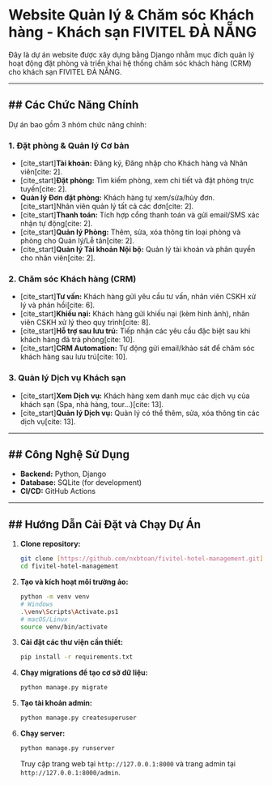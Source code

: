 # Website Quản lý & Chăm sóc Khách hàng - Khách sạn FIVITEL ĐÀ NẴNG

Đây là dự án website được xây dựng bằng Django nhằm mục đích quản lý hoạt động đặt phòng và triển khai hệ thống chăm sóc khách hàng (CRM) cho khách sạn FIVITEL ĐÀ NẴNG.

---

## ## Các Chức Năng Chính

Dự án bao gồm 3 nhóm chức năng chính:

### 1. Đặt phòng & Quản lý Cơ bản
- [cite_start]**Tài khoản:** Đăng ký, Đăng nhập cho Khách hàng và Nhân viên[cite: 2].
- [cite_start]**Đặt phòng:** Tìm kiếm phòng, xem chi tiết và đặt phòng trực tuyến[cite: 2].
- **Quản lý Đơn đặt phòng:** Khách hàng tự xem/sửa/hủy đơn. [cite_start]Nhân viên quản lý tất cả các đơn[cite: 2].
- [cite_start]**Thanh toán:** Tích hợp cổng thanh toán và gửi email/SMS xác nhận tự động[cite: 2].
- [cite_start]**Quản lý Phòng:** Thêm, sửa, xóa thông tin loại phòng và phòng cho Quản lý/Lễ tân[cite: 2].
- [cite_start]**Quản lý Tài khoản Nội bộ:** Quản lý tài khoản và phân quyền cho nhân viên[cite: 2].

### 2. Chăm sóc Khách hàng (CRM)
- [cite_start]**Tư vấn:** Khách hàng gửi yêu cầu tư vấn, nhân viên CSKH xử lý và phản hồi[cite: 6].
- [cite_start]**Khiếu nại:** Khách hàng gửi khiếu nại (kèm hình ảnh), nhân viên CSKH xử lý theo quy trình[cite: 8].
- [cite_start]**Hỗ trợ sau lưu trú:** Tiếp nhận các yêu cầu đặc biệt sau khi khách hàng đã trả phòng[cite: 10].
- [cite_start]**CRM Automation:** Tự động gửi email/khảo sát để chăm sóc khách hàng sau lưu trú[cite: 10].

### 3. Quản lý Dịch vụ Khách sạn
- [cite_start]**Xem Dịch vụ:** Khách hàng xem danh mục các dịch vụ của khách sạn (Spa, nhà hàng, tour...)[cite: 13].
- [cite_start]**Quản lý Dịch vụ:** Quản lý có thể thêm, sửa, xóa thông tin các dịch vụ[cite: 13].

---

## ## Công Nghệ Sử Dụng
- **Backend:** Python, Django
- **Database:** SQLite (for development)
- **CI/CD:** GitHub Actions

---

## ## Hướng Dẫn Cài Đặt và Chạy Dự Án

1.  **Clone repository:**
    ```bash
    git clone [https://github.com/nxbtoan/fivitel-hotel-management.git](https://github.com/nxbtoan/fivitel-hotel-management.git)
    cd fivitel-hotel-management
    ```

2.  **Tạo và kích hoạt môi trường ảo:**
    ```bash
    python -m venv venv
    # Windows
    .\venv\Scripts\Activate.ps1
    # macOS/Linux
    source venv/bin/activate
    ```

3.  **Cài đặt các thư viện cần thiết:**
    ```bash
    pip install -r requirements.txt
    ```

4.  **Chạy migrations để tạo cơ sở dữ liệu:**
    ```bash
    python manage.py migrate
    ```

5.  **Tạo tài khoản admin:**
    ```bash
    python manage.py createsuperuser
    ```

6.  **Chạy server:**
    ```bash
    python manage.py runserver
    ```
    Truy cập trang web tại `http://127.0.0.1:8000` và trang admin tại `http://127.0.0.1:8000/admin`.

